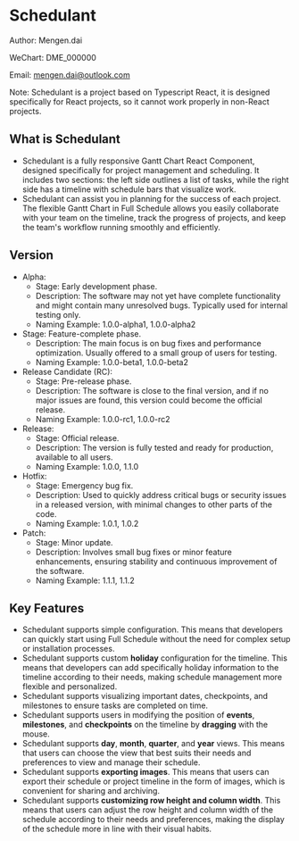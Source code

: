 # Schedulant
Author: Mengen.dai

WeChart: DME_000000

Email: mengen.dai@outlook.com

Note: Schedulant is a project based on Typescript React, it is designed specifically for React projects, so it cannot work properly in non-React projects.

## What is Schedulant
* Schedulant is a fully responsive Gantt Chart React Component, designed specifically for project management and scheduling. It includes two sections: the left side outlines a list of tasks, while the right side has a timeline with schedule bars that visualize work.
* Schedulant can assist you in planning for the success of each project. The flexible Gantt Chart in Full Schedule allows you easily collaborate with your team on the timeline, track the progress of projects, and keep the team's workflow running smoothly and efficiently.

## Version
* Alpha:
    * Stage: Early development phase.
    * Description: The software may not yet have complete functionality and might contain many unresolved bugs. Typically used for internal testing only.
    * Naming Example: 1.0.0-alpha1, 1.0.0-alpha2
* Stage: Feature-complete phase.
    * Description: The main focus is on bug fixes and performance optimization. Usually offered to a small group of users for testing.
    * Naming Example: 1.0.0-beta1, 1.0.0-beta2
* Release Candidate (RC):
    * Stage: Pre-release phase.
    * Description: The software is close to the final version, and if no major issues are found, this version could become the official release.
    * Naming Example: 1.0.0-rc1, 1.0.0-rc2
* Release:
    * Stage: Official release.
    * Description: The version is fully tested and ready for production, available to all users.
    * Naming Example: 1.0.0, 1.1.0
* Hotfix:
    * Stage: Emergency bug fix.
    * Description: Used to quickly address critical bugs or security issues in a released version, with minimal changes to other parts of the code.
    * Naming Example: 1.0.1, 1.0.2
* Patch:
    * Stage: Minor update.
    * Description: Involves small bug fixes or minor feature enhancements, ensuring stability and continuous improvement of the software.
    * Naming Example: 1.1.1, 1.1.2

## Key Features
* Schedulant supports simple configuration. This means that developers can quickly start using Full Schedule without the need for complex setup or installation processes.
* Schedulant supports custom **holiday** configuration for the timeline. This means that developers can add specifically holiday information to the timeline according to their needs, making schedule management more flexible and personalized.
* Schedulant supports visualizing important dates, checkpoints, and milestones to ensure tasks are completed on time.
* Schedulant supports  users in modifying the position of **events**, **milestones**, and **checkpoints** on the timeline by **dragging** with the mouse.
* Schedulant supports **day**, **month**, **quarter**, and **year** views. This means that users can choose the view that best suits their needs and preferences to view and manage their schedule.
* Schedulant supports **exporting images**. This means that users can export their schedule or project timeline in the form of images, which is convenient for sharing and archiving.
* Schedulant supports **customizing row height and column width**. This means that users can adjust the row height and column width of the schedule according to their needs and preferences, making the display of the schedule more in line with their visual habits.
